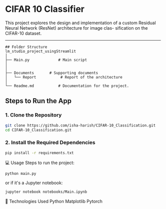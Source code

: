 # CIFAR 10 Classifier 
This project explores the design and implementation of a custom Residual Neural Network (ResNet) architecture for image clas- sification on the CIFAR-10 dataset. 

---

```
## Folder Structure
lm_studio_project_usingStreamlit
│
├── Main.py             # Main script 
│
│
├── Documents       # Supporting documents 
│   └── Report           # Report of the architecture
│
└── Readme.md           # Documentation for the project.
```

## Steps to Run the App
### 1. Clone the Repository
```bash
git clone https://github.com/isha-harish/CIFAR-10_Classification.git
cd CIFAR-10_Classification.git
```


### 2. Install the Required Dependencies
```bash
pip install -r requirements.txt
```

💻 Usage
Steps to run the project:
```bash
python main.py
```
or if it's a Jupyter notebook:
```bash
jupyter notebook notebooks/Main.ipynb
```

🔬 Technologies Used
Python
Matplotlib
Pytorch
